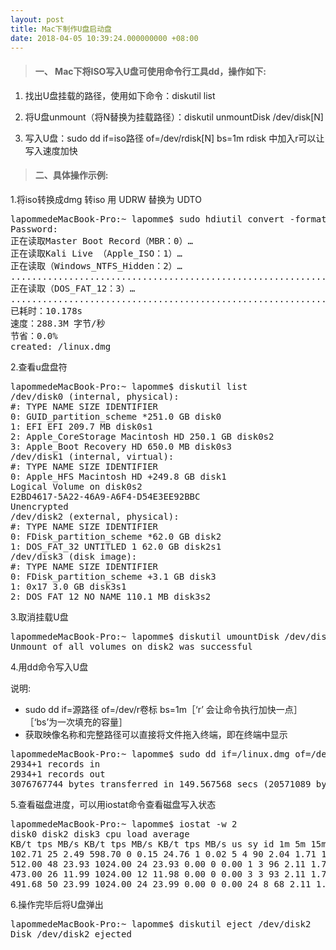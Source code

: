 ```yaml
---
layout: post
title: Mac下制作U盘启动盘
date: 2018-04-05 10:39:24.000000000 +08:00
---
```


> #### 一、 Mac下将ISO写入U盘可使用命令行工具dd，操作如下:

 1. 找出U盘挂载的路径，使用如下命令：diskutil list

 2. 将U盘unmount（将N替换为挂载路径）：diskutil unmountDisk /dev/disk[N]

 3. 写入U盘：sudo dd if=iso路径 of=/dev/rdisk[N] bs=1m  rdisk 中加入r可以让写入速度加快


> #### 二、具体操作示例:

1.将iso转换成dmg 转iso 用 UDRW 替换为 UDTO

<pre class="prettyprint">
lapommedeMacBook-Pro:~ lapomme$ sudo hdiutil convert -format UDRW -o /linux.dmg kali.iso
Password:
正在读取Master Boot Record（MBR：0）…
正在读取Kali Live （Apple_ISO：1）…
正在读取（Windows_NTFS_Hidden：2）…
............................................................................
正在读取（DOS_FAT_12：3）…
..............................................................................
已耗时：10.178s
速度：288.3M 字节/秒
节省：0.0%
created: /linux.dmg
</pre>

2.查看u盘盘符

<pre class="prettyprint">
lapommedeMacBook-Pro:~ lapomme$ diskutil list
/dev/disk0 (internal, physical):
#: TYPE NAME SIZE IDENTIFIER
0: GUID_partition_scheme *251.0 GB disk0
1: EFI EFI 209.7 MB disk0s1
2: Apple_CoreStorage Macintosh HD 250.1 GB disk0s2
3: Apple_Boot Recovery HD 650.0 MB disk0s3
/dev/disk1 (internal, virtual):
#: TYPE NAME SIZE IDENTIFIER
0: Apple_HFS Macintosh HD +249.8 GB disk1
Logical Volume on disk0s2
E2BD4617-5A22-46A9-A6F4-D54E3EE92BBC
Unencrypted
/dev/disk2 (external, physical):
#: TYPE NAME SIZE IDENTIFIER
0: FDisk_partition_scheme *62.0 GB disk2
1: DOS_FAT_32 UNTITLED 1 62.0 GB disk2s1
/dev/disk3 (disk image):
#: TYPE NAME SIZE IDENTIFIER
0: FDisk_partition_scheme +3.1 GB disk3
1: 0x17 3.0 GB disk3s1
2: DOS_FAT_12 NO NAME 110.1 MB disk3s2
</pre>

3.取消挂载U盘

<pre class="prettyprint lang-scm">
lapommedeMacBook-Pro:~ lapomme$ diskutil umountDisk /dev/disk2
Unmount of all volumes on disk2 was successful
</pre>


4.用dd命令写入U盘

说明:
* sudo dd if=源路径 of=/dev/r卷标 bs=1m［‘r’ 会让命令执行加快一点］ ［‘bs’为一次填充的容量］
* 获取映像名称和完整路径可以直接将文件拖入终端，即在终端中显示

<pre class="prettyprint lang-scm">
lapommedeMacBook-Pro:~ lapomme$ sudo dd if=/linux.dmg of=/dev/rdisk2 bs=1m
2934+1 records in
2934+1 records out
3076767744 bytes transferred in 149.567568 secs (20571089 bytes/sec)
</pre>

5.查看磁盘进度，可以用iostat命令查看磁盘写入状态

<pre class="prettyprint lang-scm">
lapommedeMacBook-Pro:~ lapomme$ iostat -w 2
disk0 disk2 disk3 cpu load average
KB/t tps MB/s KB/t tps MB/s KB/t tps MB/s us sy id 1m 5m 15m
102.71 25 2.49 598.70 0 0.15 24.76 1 0.02 5 4 90 2.04 1.71 1.69
512.00 48 23.93 1024.00 24 23.93 0.00 0 0.00 1 3 96 2.11 1.74 1.69
473.00 26 11.99 1024.00 12 11.98 0.00 0 0.00 3 3 93 2.11 1.74 1.69
491.68 50 23.99 1024.00 24 23.99 0.00 0 0.00 24 8 68 2.11 1.74 1.69
</pre>

6.操作完毕后将U盘弹出

<pre class="prettyprint lang-scm">
lapommedeMacBook-Pro:~ lapomme$ diskutil eject /dev/disk2
Disk /dev/disk2 ejected
</pre>